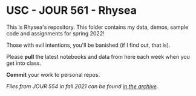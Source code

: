 # USC - JOUR 561 - Rhysea

This is Rhysea's repository.
This folder contains my data, demos, sample code and assignments for spring 2022!

Those with evil intentions, you'll be banished (if I find out, that is).

Please **pull** the latest notebooks and data from here each week when you get into class.

**Commit** your work to personal repos. 

*Files from JOUR 554 in fall 2021 can be found [in the archive](https://github.com/stiles/usc/tree/main/archive).*
